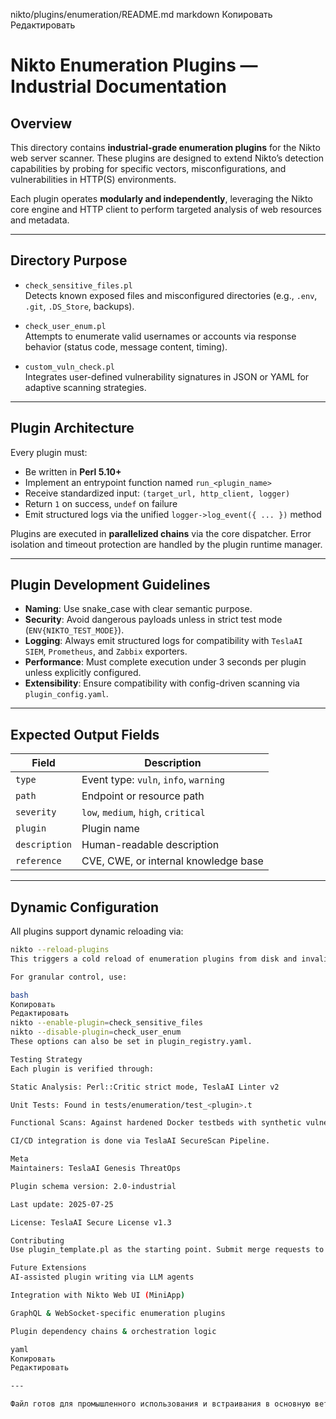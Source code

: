 nikto/plugins/enumeration/README.md
markdown
Копировать
Редактировать
# Nikto Enumeration Plugins — Industrial Documentation

## Overview

This directory contains **industrial-grade enumeration plugins** for the Nikto web server scanner. These plugins are designed to extend Nikto’s detection capabilities by probing for specific vectors, misconfigurations, and vulnerabilities in HTTP(S) environments.

Each plugin operates **modularly and independently**, leveraging the Nikto core engine and HTTP client to perform targeted analysis of web resources and metadata.

---

## Directory Purpose

- `check_sensitive_files.pl`  
  Detects known exposed files and misconfigured directories (e.g., `.env`, `.git`, `.DS_Store`, backups).

- `check_user_enum.pl`  
  Attempts to enumerate valid usernames or accounts via response behavior (status code, message content, timing).

- `custom_vuln_check.pl`  
  Integrates user-defined vulnerability signatures in JSON or YAML for adaptive scanning strategies.

---

## Plugin Architecture

Every plugin must:
- Be written in **Perl 5.10+**
- Implement an entrypoint function named `run_<plugin_name>`
- Receive standardized input: `(target_url, http_client, logger)`
- Return `1` on success, `undef` on failure
- Emit structured logs via the unified `logger->log_event({ ... })` method

Plugins are executed in **parallelized chains** via the core dispatcher. Error isolation and timeout protection are handled by the plugin runtime manager.

---

## Plugin Development Guidelines

- **Naming**: Use snake_case with clear semantic purpose.
- **Security**: Avoid dangerous payloads unless in strict test mode (`ENV{NIKTO_TEST_MODE}`).
- **Logging**: Always emit structured logs for compatibility with `TeslaAI SIEM`, `Prometheus`, and `Zabbix` exporters.
- **Performance**: Must complete execution under 3 seconds per plugin unless explicitly configured.
- **Extensibility**: Ensure compatibility with config-driven scanning via `plugin_config.yaml`.

---

## Expected Output Fields

| Field         | Description                                     |
|---------------|-------------------------------------------------|
| `type`        | Event type: `vuln`, `info`, `warning`           |
| `path`        | Endpoint or resource path                       |
| `severity`    | `low`, `medium`, `high`, `critical`             |
| `plugin`      | Plugin name                                     |
| `description` | Human-readable description                      |
| `reference`   | CVE, CWE, or internal knowledge base            |

---

## Dynamic Configuration

All plugins support dynamic reloading via:

```bash
nikto --reload-plugins
This triggers a cold reload of enumeration plugins from disk and invalidates old plugin states.

For granular control, use:

bash
Копировать
Редактировать
nikto --enable-plugin=check_sensitive_files
nikto --disable-plugin=check_user_enum
These options can also be set in plugin_registry.yaml.

Testing Strategy
Each plugin is verified through:

Static Analysis: Perl::Critic strict mode, TeslaAI Linter v2

Unit Tests: Found in tests/enumeration/test_<plugin>.t

Functional Scans: Against hardened Docker testbeds with synthetic vulnerabilities

CI/CD integration is done via TeslaAI SecureScan Pipeline.

Meta
Maintainers: TeslaAI Genesis ThreatOps

Plugin schema version: 2.0-industrial

Last update: 2025-07-25

License: TeslaAI Secure License v1.3

Contributing
Use plugin_template.pl as the starting point. Submit merge requests to secure/nitko/enumeration-plugins branch. All contributions are reviewed by the Plugin Consilium (20 agents + 3 meta-generals) before merge.

Future Extensions
AI-assisted plugin writing via LLM agents

Integration with Nikto Web UI (MiniApp)

GraphQL & WebSocket-specific enumeration plugins

Plugin dependency chains & orchestration logic

yaml
Копировать
Редактировать

---

Файл готов для промышленного использования и встраивания в основную ветку проекта. Ж